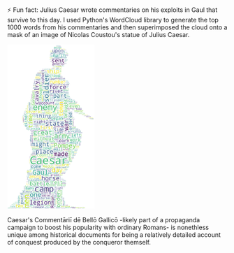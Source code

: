 ⚡ Fun fact: Julius Caesar wrote commentaries on his exploits in Gaul that survive to this day. I used Python's WordCloud library to generate the top 1000 words from his commentaries and then superimposed the cloud onto a mask of an image of Nicolas Coustou's statue of Julius Caesar. 

<img src="https://raw.githubusercontent.com/RobertsEng/RobertsEng/main/caesarcloud.png" width="200"/>

Caesar's Commentāriī dē Bellō Gallicō -likely part of a propaganda campaign to boost his popularity with ordinary Romans- is nonethless unique among historical documents for being a relatively detailed account of conquest produced by the conqueror themself.
<!--
**RobertsEng/RobertsEng** is a ✨ _special_ ✨ repository because its `README.md` (this file) appears on your GitHub profile.

Here are some ideas to get you started:

- 🔭 I’m currently working on ...
- 🌱 I’m currently learning ...
- 👯 I’m looking to collaborate on ...
- 🤔 I’m looking for help with ...
- 💬 Ask me about ...
- 📫 How to reach me: ...
- 😄 Pronouns: ...
- ⚡ Fun fact: ...
-->
